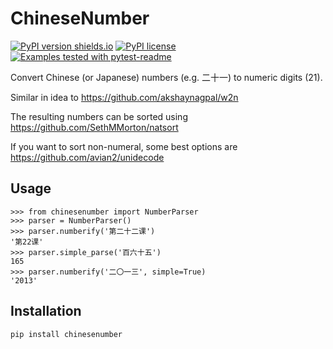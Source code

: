 # ChineseNumber

[![PyPI version shields.io](https://img.shields.io/pypi/v/chinesenumber.svg)](https://pypi.python.org/pypi/chinesenumber/)
[![PyPI license](https://img.shields.io/pypi/l/chinesenumber.svg)](https://pypi.python.org/pypi/chinesenumber/)
[![Examples tested with pytest-readme](http://img.shields.io/badge/readme-tested-brightgreen.svg)](https://github.com/boxed/pytest-readme)

Convert Chinese (or Japanese) numbers (e.g. 二十一) to numeric digits (21).

Similar in idea to https://github.com/akshaynagpal/w2n

The resulting numbers can be sorted using https://github.com/SethMMorton/natsort

If you want to sort non-numeral, some best options are https://github.com/avian2/unidecode

## Usage

```pydocstring
>>> from chinesenumber import NumberParser
>>> parser = NumberParser()
>>> parser.numberify('第二十二课')
'第22课'
>>> parser.simple_parse('百六十五')
165
>>> parser.numberify('二〇一三', simple=True)
'2013'
```

## Installation

```
pip install chinesenumber
```
